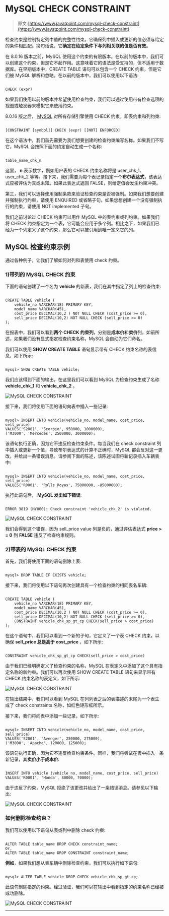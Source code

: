 # MySQL CHECK CONSTRAINT

> 原文:[https://www.javatpoint.com/mysql-check-constraint](https://www.javatpoint.com/mysql-check-constraint)

检查约束是控制特定列中值的完整性约束。它确保列中插入或更新的值必须与给定的条件相匹配。换句话说，它**确定在给定条件下与列相关联的值是否有效**。

在 8.0.16 版本之前，MySQL 使用这个约束的有限版本。在以前的版本中，我们可以创建这个约束，但是它不起作用。这意味着它的语法是受支持的，但不适用于数据库。在早期版本中，CREATE TABLE 语句可以包含一个 CHECK 约束，但是它们被 MySQL 解析和忽略。在以前的版本中，我们可以使用以下语法:

```

CHECK (expr)  

```

如果我们使用以前的版本并希望使用检查约束，我们可以通过使用带有检查选项的视图或触发器来模拟它来使用约束。

8.0.16 版之后， [MySQL](https://www.javatpoint.com/mysql-tutorial) 对所有存储引擎使用 CHECK 约束，即表约束和列约束:

```

[CONSTRAINT [symbol]] CHECK (expr) [[NOT] ENFORCED]  

```

在这个语法中，我们首先需要为我们想要创建的检查约束编写名称。如果我们不写它，MySQL 会按照下面的约定自动生成一个名称:

```

table_name_chk_n

```

这里， **n** 表示数字，例如用户表的 CHECK 约束名称将是 user_chk_1、user_chk_2 等等。接下来，我们需要为每个表记录指定一个**布尔表达式**，该表达式应被评估为真或未知。如果此表达式返回 FALSE，则给定值会发生约束冲突。

第三，我们可以选择使用强制条款来验证检查约束是否被强制。如果我们想要创建并强制执行约束，请使用 ENQUIRED 或省略子句。如果您想创建一个没有强制执行的约束，请使用 NOT implemented 子句。

我们之前讨论过 CHECK 约束可以用作 MySQL 中的表约束或列约束。如果我们将 CHECK 约束指定为一个表，它可能会应用于多个列。相比之下，如果我们已经为一个列定义了这个约束，那么它可以被引用到唯一定义它的列。

## MySQL 检查约束示例

通过各种例子，让我们了解如何对列和表使用 check 约束。

### 1)带列的 MySQL CHECK 约束

下面的语句创建了一个名为 **vehicle** 的新表，我们在其中指定了列上的检查约束:

```

CREATE TABLE vehicle (
    vehicle_no VARCHAR(18) PRIMARY KEY,
    model_name VARCHAR(45),
    cost_price DECIMAL(10,2 ) NOT NULL CHECK (cost_price >= 0),
    sell_price DECIMAL(10,2) NOT NULL CHECK (sell_price >= 0)
);

```

在报表中，我们可以看到**两个 CHECK 约束列**，分别是**成本价**和**卖价**列。如前所述，如果我们没有显式指定检查约束名称，MySQL 会自动为它们命名。

我们可以使用 **SHOW CREATE TABLE** 语句显示带有 CHECK 约束名称的表信息，如下所示:

```

mysql> SHOW CREATE TABLE vehicle;

```

我们应该得到下面的输出，在这里我们可以看到 MySQL 为检查约束生成了名称 **vehicle_chk_1** 和 **vehicle_chk_2** 。

![MySQL CHECK CONSTRAINT](../Images/08e9dc06631544990f5590a43d045cfa.png)

接下来，我们将使用下面的语句向表中插入一些记录:

```

mysql> INSERT INTO vehicle(vehicle_no, model_name, cost_price, sell_price) 
VALUES('S2001', 'Scorpio', 950000, 1000000),
('M3000', 'Mercedes', 2500000, 3000000);

```

该语句执行正确，因为它不违反检查约束条件。每当我们在 check constraint 列中插入或更新一个值，导致布尔表达式的计算不正确时，MySQL 都会反对这一更改，并给出一条错误消息。请参阅下面的陈述，该陈述试图将新记录插入车辆表中:

```

mysql> INSERT INTO vehicle(vehicle_no, model_name, cost_price, sell_price) 
VALUES('R0001', 'Rolls Royas', 75000000, -85000000);

```

执行此语句后， **MySQL 发出如下错误**:

```

ERROR 3819 (HY000): Check constraint 'vehicle_chk_2' is violated.

```

![MySQL CHECK CONSTRAINT](../Images/0ca5d9f10787e48f99c84607541b63d5.png)

我们会得到这个错误，因为 sell_price value 列是负的，通过评估表达式 **price > = 0** 到 **FALSE** 违反了检查约束规则。

### 2)带表的 MySQL CHECK 约束

首先，我们将使用下面的语句删除上表:

```

mysql> DROP TABLE IF EXISTS vehicle;

```

接下来，我们将使用以下语句再次创建具有一个检查约束的相同表名车辆:

```

CREATE TABLE vehicle (
	vehicle_no VARCHAR(18) PRIMARY KEY,
	model_name VARCHAR(45),
	cost_price DECIMAL(10,2 ) NOT NULL CHECK (cost_price >= 0),
	sell_price DECIMAL(10,2) NOT NULL CHECK (sell_price >= 0),
	CONSTRAINT vehicle_chk_sp_gt_cp CHECK(sell_price > cost_price)
);

```

在这个语句中，我们可以看到一个新的子句，它定义了一个表 CHECK 约束，以确保 **sell_price 总是高于 cost_price** ，如下所示:

```

CONSTRAINT vehicle_chk_sp_gt_cp CHECK(sell_price > cost_price)

```

由于我们已经明确定义了检查约束的名称，MySQL 在表定义中添加了这个具有指定名称的新约束。我们可以再次使用 SHOW CREATE TABLE 语句来显示带有 CHECK 约束名称的表定义，如下所示:

![MySQL CHECK CONSTRAINT](../Images/65c235955c4b9348ce87c16bd0ca2050.png)

在输出结果中，我们可以看到 MySQL 在列列表之后的表描述的末尾为一个表生成了 check constraints 名称，如红色矩形框所示。

接下来，我们将向表中添加一些记录，如下所示:

```

mysql> INSERT INTO vehicle(vehicle_no, model_name, cost_price, sell_price) 
VALUES('S2001', 'Avenger', 250000, 275000),
('M3000', 'Apache', 120000, 125000);

```

该语句执行正确，因为它不违反检查约束条件。同样，我们将尝试在表中插入一条新记录，其**卖价小于成本价**:

```

INSERT INTO vehicle (vehicle_no, model_name, cost_price, sell_price) 
VALUES('R0001', 'Honda', 80000, 70000);

```

由于违反了约束，MySQL 拒绝了该更改并给出了一条错误消息。请参见以下输出:

![MySQL CHECK CONSTRAINT](../Images/da1be4c396df24d15804276a2e4f2670.png)

### 如何删除检查约束？

我们可以使用以下语句从表或列中删除 check 约束:

```

ALTER TABLE table_name DROP CHECK constraint_name;
Or,
ALTER TABLE table_name DROP CONSTRAINT constraint_name;

```

**例如**，如果我们想从表车辆中删除检查约束，我们可以执行如下语句:

```

mysql> ALTER TABLE vehicle DROP CHECK vehicle_chk_sp_gt_cp;

```

此语句删除指定的约束。经过验证，我们可以在输出中看到指定的约束名称已经被成功删除。

![MySQL CHECK CONSTRAINT](../Images/68f846338007630ea03b78786f48605b.png)

* * *
